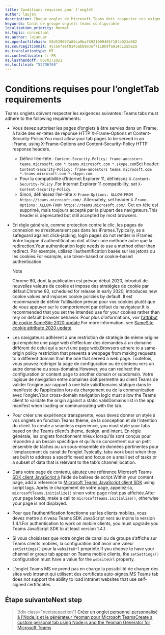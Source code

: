 ```yaml
---
title: Conditions requises pour l’onglet
author: laujan
description: Chaque onglet de Microsoft Teams doit respecter ces exigences.
keywords: Canal de groupe onglets teams configurable
localization_priority: Normal
ms.topic: conceptual
ms.author: lajanuar
ms.openlocfilehash: 50d529697a80ca9ba78921009405f18fa021e802
ms.sourcegitcommit: 45c66faef8145abb903ef7118b9fa914c12aba2a
ms.translationtype: MT
ms.contentlocale: fr-FR
ms.lasthandoff: 06/03/2021
ms.locfileid: "52736760"
---
```

# <a name="tab-requirements"></a><span data-ttu-id="62344-104">Conditions requises pour l’onglet</span><span class="sxs-lookup"><span data-stu-id="62344-104">Tab requirements</span></span>

<span data-ttu-id="62344-105">Teams onglets doivent respecter les exigences suivantes :</span><span class="sxs-lookup"><span data-stu-id="62344-105">Teams tabs must adhere to the following requirements:</span></span>

* <span data-ttu-id="62344-106">Vous devez autoriser les pages d’onglets à être servies dans un iFrame, à l’aide des en-têtes de réponse HTTP X-Frame-Options et Content-Security-Policy.</span><span class="sxs-lookup"><span data-stu-id="62344-106">You must allow your tab pages to be served in an iFrame, using X-Frame-Options and Content-Security-Policy HTTP response headers.</span></span>
  * <span data-ttu-id="62344-107">Définir l’en-tête : `Content-Security-Policy: frame-ancestors teams.microsoft.com *.teams.microsoft.com *.skype.com`</span><span class="sxs-lookup"><span data-stu-id="62344-107">Set header: `Content-Security-Policy: frame-ancestors teams.microsoft.com *.teams.microsoft.com *.skype.com`</span></span>
  * <span data-ttu-id="62344-108">Pour la compatibilité d’Internet Explorer 11, définissez `X-Content-Security-Policy` .</span><span class="sxs-lookup"><span data-stu-id="62344-108">For Internet Explorer 11 compatibility, set `X-Content-Security-Policy`.</span></span>
  * <span data-ttu-id="62344-109">Sinon, définissez l’en-tête `X-Frame-Options: ALLOW-FROM https://teams.microsoft.com/` .</span><span class="sxs-lookup"><span data-stu-id="62344-109">Alternately, set header `X-Frame-Options: ALLOW-FROM https://teams.microsoft.com/`.</span></span> <span data-ttu-id="62344-110">Cet en-tête est supprimé, mais toujours accepté par la plupart des navigateurs.</span><span class="sxs-lookup"><span data-stu-id="62344-110">This header is deprecated but still accepted by most browsers.</span></span>
* <span data-ttu-id="62344-111">En règle générale, comme protection contre le clic, les pages de connexion ne s’restitueraient pas dans les iFrames.</span><span class="sxs-lookup"><span data-stu-id="62344-111">Typically, as a safeguard against click-jacking, login pages do not render in iFrames.</span></span> <span data-ttu-id="62344-112">Votre logique d’authentification doit utiliser une méthode autre que la redirection.</span><span class="sxs-lookup"><span data-stu-id="62344-112">Your authentication logic needs to use a method other than redirect.</span></span> <span data-ttu-id="62344-113">Par exemple, utilisez l’authentification basée sur les jetons ou les cookies.</span><span class="sxs-lookup"><span data-stu-id="62344-113">For example, use token-based or cookie-based authentication.</span></span>

    > [!NOTE]
    > <span data-ttu-id="62344-114">Chrome 80, dont la publication est prévue début 2020, introduit de nouvelles valeurs de cookie et impose des stratégies de cookie par défaut.</span><span class="sxs-lookup"><span data-stu-id="62344-114">Chrome 80, scheduled for release in early 2020, introduces new cookie values and imposes cookie policies by default.</span></span> <span data-ttu-id="62344-115">Il est recommandé de définir l’utilisation prévue pour vos cookies plutôt que de vous appuyer sur le comportement par défaut du navigateur.</span><span class="sxs-lookup"><span data-stu-id="62344-115">It is recommended that you set the intended use for your cookies rather than rely on default browser behavior.</span></span> <span data-ttu-id="62344-116">Pour plus d’informations, voir [l’attribut de cookie SameSite 2020 update](../../resources/samesite-cookie-update.md).</span><span class="sxs-lookup"><span data-stu-id="62344-116">For more information, see [SameSite cookie attribute 2020 update](../../resources/samesite-cookie-update.md).</span></span>

* <span data-ttu-id="62344-117">Les navigateurs adhèrent à une restriction de stratégie de même origine qui empêche une page web d’effectuer des demandes à un domaine différent de celui qui a servi une page web.</span><span class="sxs-lookup"><span data-stu-id="62344-117">Browsers adhere to a same-origin policy restriction that prevents a webpage from making requests to a different domain than the one that served a web page.</span></span> <span data-ttu-id="62344-118">Toutefois, vous pouvez rediriger la page de configuration ou de contenu vers un autre domaine ou sous-domaine.</span><span class="sxs-lookup"><span data-stu-id="62344-118">However, you can redirect the configuration or content page to another domain or subdomain.</span></span> <span data-ttu-id="62344-119">Votre logique de navigation entre domaines doit permettre au client Teams de valider l’origine par rapport à une liste validDomains statique dans le manifeste de l’application lors du chargement ou de la communication avec l’onglet.</span><span class="sxs-lookup"><span data-stu-id="62344-119">Your cross-domain navigation logic must allow the Teams client to validate the origin against a static validDomains list in the app manifest when loading or communicating with the tab.</span></span>

* <span data-ttu-id="62344-120">Pour créer une expérience transparente, vous devez donner un style à vos onglets en fonction Teams thème, de la conception et de l’intention du client.</span><span class="sxs-lookup"><span data-stu-id="62344-120">To create a seamless experience, you must style your tabs based on the Teams client's theme, design, and intent.</span></span> <span data-ttu-id="62344-121">En règle générale, les onglets fonctionnent mieux lorsqu’ils sont conçus pour répondre à un besoin spécifique et qu’ils se concentrent sur un petit ensemble de tâches ou un sous-ensemble de données pertinentes pour l’emplacement du canal de l’onglet.</span><span class="sxs-lookup"><span data-stu-id="62344-121">Typically, tabs work best when they are built to address a specific need and focus on a small set of tasks or a subset of data that is relevant to the tab's channel location.</span></span>

* <span data-ttu-id="62344-122">Dans votre page de contenu, ajoutez une référence Microsoft Teams [SDK client JavaScript à](/javascript/api/overview/msteams-client) l’aide de balises de script.</span><span class="sxs-lookup"><span data-stu-id="62344-122">Within your content page, add a reference to [Microsoft Teams JavaScript client SDK](/javascript/api/overview/msteams-client) using script tags.</span></span> <span data-ttu-id="62344-123">Après le chargement de votre page, appelez-la, `microsoftTeams.initialize()` sinon votre page n’est pas affichée.</span><span class="sxs-lookup"><span data-stu-id="62344-123">After your page loads, make a call to `microsoftTeams.initialize()`, otherwise your page is not displayed.</span></span>

* <span data-ttu-id="62344-124">Pour que l’authentification fonctionne sur les clients mobiles, vous devez mettre à niveau Teams SDK JavaScript vers au moins la version 1.4.1.</span><span class="sxs-lookup"><span data-stu-id="62344-124">For authentication to work on mobile clients, you must upgrade you Teams JavaScript SDK to at least version 1.4.1.</span></span>

* <span data-ttu-id="62344-125">Si vous choisissez que votre onglet de canal ou de groupe s’affiche sur Teams clients mobiles, la configuration doit avoir une valeur `setSettings()` pour la `websiteUrl` propriété.</span><span class="sxs-lookup"><span data-stu-id="62344-125">If you choose to have your channel or group tab appear on Teams mobile clients, the `setSettings()` configuration must have a value for the `websiteUrl` property.</span></span>

* <span data-ttu-id="62344-126">L’onglet Teams MS ne prend pas en charge la possibilité de charger des sites web intranet qui utilisent des certificats auto-signés.</span><span class="sxs-lookup"><span data-stu-id="62344-126">MS Teams tab does not support the ability to load intranet websites that use self-signed certificates.</span></span>

## <a name="next-step"></a><span data-ttu-id="62344-127">Étape suivante</span><span class="sxs-lookup"><span data-stu-id="62344-127">Next step</span></span>

> [!div class="nextstepaction"]
> [<span data-ttu-id="62344-128">Créer un onglet personnel personnalisé à l'Node.js et le générateur Yeoman pour Microsoft Teams</span><span class="sxs-lookup"><span data-stu-id="62344-128">Create a custom personal tab using Node.js and the Yeoman Generator for Microsoft Teams</span></span>](~/tabs/quickstarts/create-personal-tab-node-yeoman.md)
